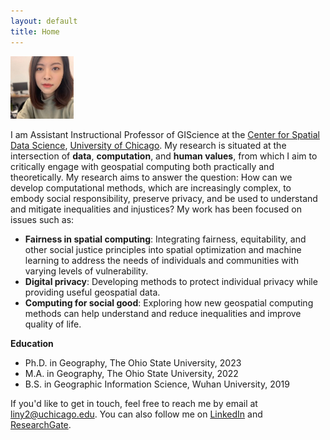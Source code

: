 ```yaml
---
layout: default
title: Home
---
```


<img src="assets/photo.jpeg" alt="Alt Text" width="20%" />

I am Assistant Instructional Professor of GIScience at the [Center for Spatial Data Science](https://spatial.uchicago.edu/), [University of Chicago](https://www.uchicago.edu/). My research is situated at the intersection of **data**, **computation**, and **human values**, from which I aim to critically engage with geospatial computing both practically and theoretically. My research aims to answer the question: How can we develop computational methods, which are increasingly complex, to embody social responsibility, preserve privacy, and be used to understand and mitigate inequalities and injustices? My work has been focused on issues such as:

- **Fairness in spatial computing**: Integrating fairness, equitability, and other social justice principles into spatial optimization and machine learning to address the needs of individuals and communities with varying levels of vulnerability.
- **Digital privacy**: Developing methods to protect individual privacy while providing useful geospatial data.
- **Computing for social good**: Exploring how new geospatial computing methods can help understand and reduce inequalities and improve quality of life.



**Education**
- Ph.D. in Geography, The Ohio State University, 2023
- M.A. in Geography, The Ohio State University, 2022
- B.S. in Geographic Information Science, Wuhan University, 2019

If you'd like to get in touch, feel free to reach me by email at <liny2@uchicago.edu>. You can also follow me on [LinkedIn](https://www.linkedin.com/in/yue-lin-9536b019b/) and [ResearchGate](https://www.researchgate.net/profile/Yue-Lin-14).
